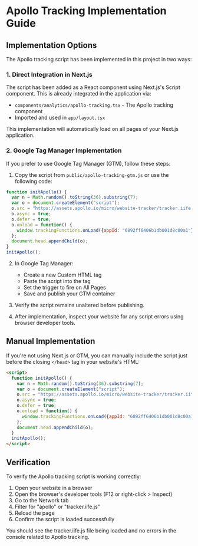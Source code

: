 # Apollo Tracking Implementation Guide

## Implementation Options

The Apollo tracking script has been implemented in this project in two ways:

### 1. Direct Integration in Next.js

The script has been added as a React component using Next.js's Script component. This is already integrated in the application via:

- `components/analytics/apollo-tracking.tsx` - The Apollo tracking component
- Imported and used in `app/layout.tsx`

This implementation will automatically load on all pages of your Next.js application.

### 2. Google Tag Manager Implementation

If you prefer to use Google Tag Manager (GTM), follow these steps:

1. Copy the script from `public/apollo-tracking-gtm.js` or use the following code:

```javascript
function initApollo() {
  var n = Math.random().toString(36).substring(7);
  var o = document.createElement("script");
  o.src = "https://assets.apollo.io/micro/website-tracker/tracker.iife.js?nocache=" + n;
  o.async = true;
  o.defer = true;
  o.onload = function() {
    window.trackingFunctions.onLoad({appId: "6892ff6406b1db001d8c00a1"})
  };
  document.head.appendChild(o);
}
initApollo();
```

2. In Google Tag Manager:
   - Create a new Custom HTML tag
   - Paste the script into the tag
   - Set the trigger to fire on All Pages
   - Save and publish your GTM container

3. Verify the script remains unaltered before publishing.

4. After implementation, inspect your website for any script errors using browser developer tools.

## Manual Implementation

If you're not using Next.js or GTM, you can manually include the script just before the closing `</head>` tag in your website's HTML:

```html
<script>
  function initApollo() {
    var n = Math.random().toString(36).substring(7);
    var o = document.createElement("script");
    o.src = "https://assets.apollo.io/micro/website-tracker/tracker.iife.js?nocache=" + n;
    o.async = true;
    o.defer = true;
    o.onload = function() {
      window.trackingFunctions.onLoad({appId: "6892ff6406b1db001d8c00a1"})
    };
    document.head.appendChild(o);
  }
  initApollo();
</script>
```

## Verification

To verify the Apollo tracking script is working correctly:

1. Open your website in a browser
2. Open the browser's developer tools (F12 or right-click > Inspect)
3. Go to the Network tab
4. Filter for "apollo" or "tracker.iife.js"
5. Reload the page
6. Confirm the script is loaded successfully

You should see the tracker.iife.js file being loaded and no errors in the console related to Apollo tracking.